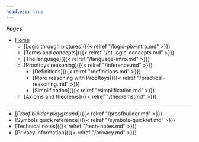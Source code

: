 ```yaml
---
headless: true
---
```


<!-- Links need trailing "/" to make styling of the link
        to the current page to have the intended effect -->

***Pages***

- [Home](/)
	- [Logic through pictures]({{< relref "/logic-pix-intro.md" >}})
	- [Terms and concepts]({{< relref "/pt-logic-concepts.md" >}})
	- [The language]({{< relref "/language-intro.md" >}})
    - [Prooftoys reasoning]({{< relref "/inference.md" >}})
        - [Definitions]({{< relref "/definitions.md" >}})
        - [More reasoning with Prooftoys]({{< relref "/practical-reasoning.md" >}})
        - [Simplification]({{< relref "/simplification.md" >}})
    - [Axioms and theorems]({{< relref "/theorems.md" >}})

-------------

- [*Proof builder playground*]({{< relref "/proofbuilder.md" >}})
- [Symbols quick reference]({{< relref "/symbols-quickref.md" >}})
- [Technical notes]({{< relref "/tech-notes.md" >}})
- [Privacy information]({{< relref "/privacy.md" >}})
